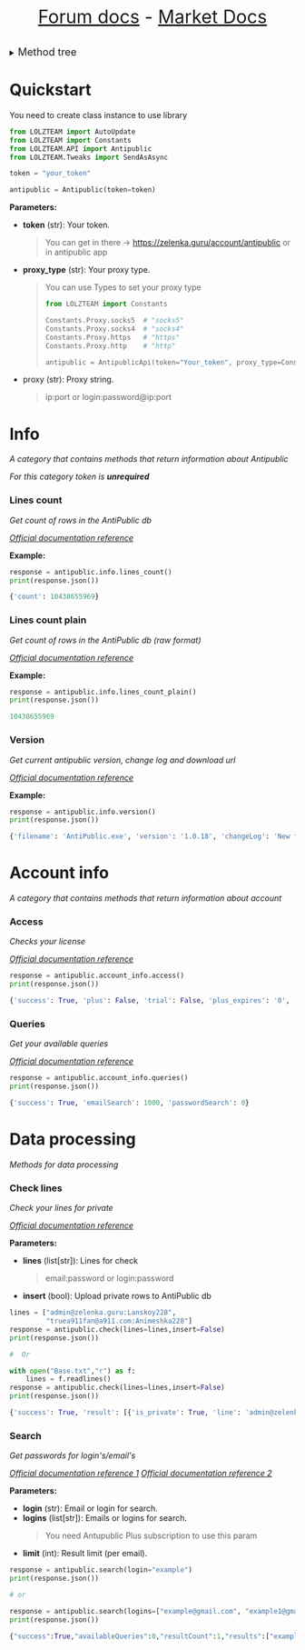 <font size=6 style="margin: auto"> <center>

[Forum docs](https://github.com/AS7RIDENIED/LOLZTEAM/blob/main/Documentation/Forum.md) - [Market Docs](https://github.com/AS7RIDENIED/LOLZTEAM/blob/main/Documentation/Market.md)

</center></font>

<details>

<summary><font size="4">Method tree</font></summary>

* [Info](#info)
  * [Lines count](#lines-count)
  * [Lines count plain](#lines-count-plain)
  * [Version](#version)
* [Account info](#account-info)
  * [Access](#access)
  * [Queries](#queries)
* [Check](#check)
* [Search](#search)

</details>

# Quickstart

You need to create class instance to use library

```python
from LOLZTEAM import AutoUpdate
from LOLZTEAM import Constants
from LOLZTEAM.API import Antipublic
from LOLZTEAM.Tweaks import SendAsAsync

token = "your_token"

antipublic = Antipublic(token=token)
```

**Parameters:**

- **token** (str): Your token.

  > You can get in there -&gt; https://zelenka.guru/account/antipublic or in antipublic app

- **proxy_type** (str): Your proxy type.

  > You can use Types to set your proxy type
  >
  > ```python
  > from LOLZTEAM import Constants
  > 
  > Constants.Proxy.socks5  # "socks5"
  > Constants.Proxy.socks4  # "socks4"
  > Constants.Proxy.https   # "https"
  > Constants.Proxy.http    # "http"
  > 
  > antipublic = AntipublicApi(token="Your_token", proxy_type=Constants.Proxy.socks5)
  > ```

- proxy (str): Proxy string.

  > ip:port or login:password@ip:port

# Info

*A category that contains methods that return information about Antipublic*

*For this category token is **unrequired***

### Lines count

*Get count of rows in the AntiPublic db*

*[Official documentation reference](https://antipublic.readme.io/reference/antipubliccountlines)*

**Example:**

```python
response = antipublic.info.lines_count()
print(response.json())
```

```python
{'count': 10438655969}
```

### Lines count plain

*Get count of rows in the AntiPublic db (raw format)*

*[Official documentation reference](https://antipublic.readme.io/reference/antipubliccountlinesplain)*

**Example:**

```python
response = antipublic.info.lines_count_plain()
print(response.json())
```

```python
10438655969
```

### Version

*Get current antipublic version, change log and download url*

*[Official documentation reference](https://antipublic.readme.io/reference/antipublicversion)*

**Example:**

```python
response = antipublic.info.version()
print(response.json())
```
```python
{'filename': 'AntiPublic.exe', 'version': '1.0.18', 'changeLog': 'New feature for window title, provide custom password count input for per email/login', 'url': 'https://antipublic.one/dl/AntiPublic.zip'}
```

# Account info

*A category that contains methods that return information about account*

### Access

*Checks your license*

*[Official documentation reference](https://antipublic.readme.io/reference/antipublicchecklicense)*

```python
response = antipublic.account_info.access()
print(response.json())
```

```python
{'success': True, 'plus': False, 'trial': False, 'plus_expires': '0', 'trial_expires': '0'}
```

### Queries

*Get your available queries*

*[Official documentation reference](https://antipublic.readme.io/reference/antipublicavailablequeries)*

```python
response = antipublic.account_info.queries()
print(response.json())
```

```python
{'success': True, 'emailSearch': 1000, 'passwordSearch': 0}
```

# Data processing

*Methods for data processing*

### Check lines

*Check your lines for private*

*[Official documentation reference](https://antipublic.readme.io/reference/antipublicchecklines)*

**Parameters:**

- **lines** (list\[str\]): Lines for check
  > email:password or login:password
- **insert** (bool): Upload private rows to AntiPublic db

```python
lines = ["admin@zelenka.guru:Lanskoy228",
         "truea911fan@a911.com:Animeshka228"]
response = antipublic.check(lines=lines,insert=False)
print(response.json())

#  Or 

with open("Base.txt","r") as f:
    lines = f.readlines()
response = antipublic.check(lines=lines,insert=False)
print(response.json())
```

```python
{'success': True, 'result': [{'is_private': True, 'line': 'admin@zelenka.guru:Lanskoy228'}, {'is_private': True, 'line': 'truea911fan@a911.com:Animeshka228'}]}
```

### Search

*Get passwords for login's/email's*

*[Official documentation reference 1](https://antipublic.readme.io/reference/antipublicemailsearch)*
*[Official documentation reference 2](https://antipublic.one/api/v2/emailPasswords)*

**Parameters:**

- **login** (str): Email or login for search.
- **logins** (list[str]): Emails or logins for search.
  >  You need Antupublic Plus subscription to use this param
- **limit** (int): Result limit (per email).

```python
response = antipublic.search(login="example")
print(response.json())

# or

response = antipublic.search(logins=["example@gmail.com", "example1@gmail.com"], limit=1)
print(response.json())
```

```python
{"success":True,"availableQueries":0,"resultCount":1,"results":["example@gmail.com:password"]}
```
